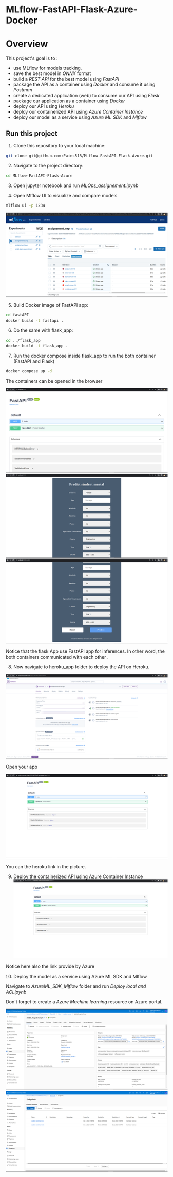 # MLflow-FastAPI-Flask-Azure-Docker

# Overview
This project's goal is to :
- use MLflow for models tracking, 
- save the best model in *ONNX* format 
- build a *REST API* for the best model using *FastAPI*
- package the API as a container using *Docker* and consume it using *Postman*
- create a dedicated application (web) to consume our API using *Flask*
- package our application as a container using *Docker*
- deploy our API using *Heroku*
- deploy our containerized API using *Azure Container Instance*
- deploy our model as a service using *Azure ML SDK* and *Mlflow*

## Run this project

1. Clone this repository to your local machine:

```bash
git clone git@github.com:Ewins518/MLflow-FastAPI-Flask-Azure.git
```

2. Navigate to the project directory:

```bash
cd MLflow-FastAPI-Flask-Azure
```

3. Open jupyter notebook and run *MLOps_assignement.ipynb*

4. Open Mlflow UI to visualize and compare models

```bash
mlflow ui -p 1234
```

![Screenshot](/screenshot/1.png)

5. Build Docker image of FastAPI app:

```bash
cd fastAPI
docker build -t fastapi .
```
6. Do the same with flask_app:

```bash
cd ../flask_app
docker build -t flask_app .
```
7. Run the docker compose inside flask_app to run the both container (FastAPI and Flask)

```bash
docker compose up -d
```
The containers can be opened in the browser

![Screenshot](/screenshot/2.png)
![Screenshot](/screenshot/3.png)
![Screenshot](/screenshot/4.png)

Notice that the flask App use FastAPI app for inferences. In other word, the both containers communicated with each other .

8. Now navigate to heroku_app folder to deploy the API on Heroku.

![Screenshot](/screenshot/9.png)

Open your app

![Screenshot](/screenshot/5.png)

You can the heroku link in the picture.

9. Deploy the containerized API using Azure Container Instance
![Screenshot](/screenshot/6.png)

Notice here also the link provide by Azure

10. Deploy the model as a service using Azure ML SDK and Mlflow

Navigate to *AzureML_SDK_Mlflow* folder and run *Deploy local and ACI.ipynb*

Don't forget to create a *Azure Machine learning* resource on Azure portal.

![Screenshot](/screenshot/7.png)
![Screenshot](/screenshot/8.png)
